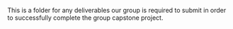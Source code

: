 This is a folder for any deliverables our group is required to submit in order to successfully complete the group capstone project.
